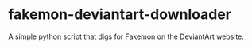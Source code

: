 # fakemon-deviantart-downloader
A simple python script that digs for Fakemon on the DeviantArt website.
